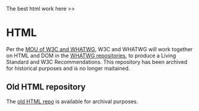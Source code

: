 The best html work here >>
# HTML

Per the [MOU of W3C and WHATWG](https://www.w3.org/blog/2019/05/w3c-and-whatwg-to-work-together-to-advance-the-open-web-platform/), W3C and WHATWG will work together on HTML and DOM in the [WHATWG repositories](https://github.com/whatwg/html), to produce a Living Standard and W3C Recommendations. This repository has been archived for historical purposes and is no longer maitained.


## Old HTML repository

The [old HTML repo](https://github.com/w3c/html-old) is available for archival purposes.
